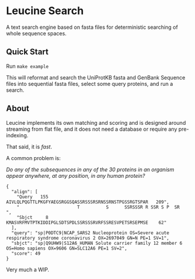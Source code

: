 Leucine Search
==============

A text search engine based on fasta files for deterministic searching of whole
sequence spaces.


Quick Start
------------

Run `make example`

This will reformat and search the UniProtKB fasta and GenBank Sequence files
into sequential fasta files, select some query proteins, and run a search.


About
-----

Leucine implements its own matching and scoring and is designed around streaming
from flat file, and it does not need a database or require any pre-indexing.

That said, it is _fast_.

A common problem is:

_Do any of the subsequences in any of the 30 proteins in an organism appear
anywhere, at any position, in any human protein?_


```
{
  "align": [
    "Query   155  AIVLQLPQGTTLPKGFYAEGSRGGSQASSRSSSRSRNSSRNSTPGSSRGTSPAR   209",
    "                      T          S      SSRSSSR R SSR S P  SR            ",
    "Sbjct     8  KMASVRFMVTPTKIDDIPGLSDTSPDLSSRSSSRVRFSSRESVPETSRSEPMSE    62"
  ],
  "query": "sp|P0DTC9|NCAP_SARS2 Nucleoprotein OS=Severe acute respiratory syndrome coronavirus 2 OX=2697049 GN=N PE=1 SV=1",
  "sbjct": "sp|Q9UHW9|S12A6_HUMAN Solute carrier family 12 member 6 OS=Homo sapiens OX=9606 GN=SLC12A6 PE=1 SV=2",
  "score": 49
}
```

Very much a WIP.
